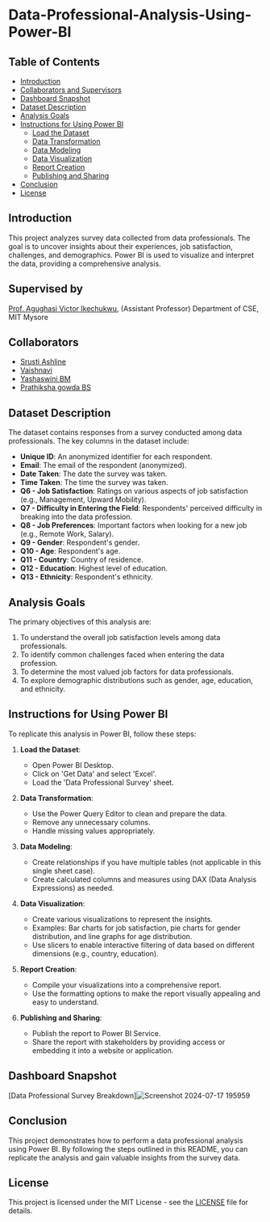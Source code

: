 # Data-Professional-Analysis-Using-Power-BI

## Table of Contents
- [Introduction](#introduction)
- [Collaborators and Supervisors](#collaborators-and-supervisors)
- [Dashboard Snapshot](#dashboard-snapshot)
- [Dataset Description](#dataset-description)
- [Analysis Goals](#analysis-goals)
- [Instructions for Using Power BI](#instructions-for-using-power-bi)
  - [Load the Dataset](#load-the-dataset)
  - [Data Transformation](#data-transformation)
  - [Data Modeling](#data-modeling)
  - [Data Visualization](#data-visualization)
  - [Report Creation](#report-creation)
  - [Publishing and Sharing](#publishing-and-sharing)
- [Conclusion](#conclusion)
- [License](#license)

## Introduction
This project analyzes survey data collected from data professionals. The goal is to uncover insights about their experiences, job satisfaction, challenges, and demographics. Power BI is used to visualize and interpret the data, providing a comprehensive analysis.

## Supervised by
[Prof. Agughasi Victor Ikechukwu](https://github.com/Victor-Ikechukwu), 
(Assistant Professor) 
Department of CSE, MIT Mysore

## Collaborators
- [Srusti Ashline](https://github.com/Srustiashline)
- [Vaishnavi](https://github.com/Vaishnavi-1811)
- [Yashaswini BM](https://github.com/Yashu-0101)
- [Prathiksha gowda BS](https://github.com/PrathikshagowdaBS)

## Dataset Description
The dataset contains responses from a survey conducted among data professionals. The key columns in the dataset include:
- **Unique ID**: An anonymized identifier for each respondent.
- **Email**: The email of the respondent (anonymized).
- **Date Taken**: The date the survey was taken.
- **Time Taken**: The time the survey was taken.
- **Q6 - Job Satisfaction**: Ratings on various aspects of job satisfaction (e.g., Management, Upward Mobility).
- **Q7 - Difficulty in Entering the Field**: Respondents' perceived difficulty in breaking into the data profession.
- **Q8 - Job Preferences**: Important factors when looking for a new job (e.g., Remote Work, Salary).
- **Q9 - Gender**: Respondent's gender.
- **Q10 - Age**: Respondent's age.
- **Q11 - Country**: Country of residence.
- **Q12 - Education**: Highest level of education.
- **Q13 - Ethnicity**: Respondent's ethnicity.

## Analysis Goals
The primary objectives of this analysis are:
1. To understand the overall job satisfaction levels among data professionals.
2. To identify common challenges faced when entering the data profession.
3. To determine the most valued job factors for data professionals.
4. To explore demographic distributions such as gender, age, education, and ethnicity.

## Instructions for Using Power BI
To replicate this analysis in Power BI, follow these steps:

1. **Load the Dataset**:
    - Open Power BI Desktop.
    - Click on 'Get Data' and select 'Excel'.
    - Load the 'Data Professional Survey' sheet.

2. **Data Transformation**:
    - Use the Power Query Editor to clean and prepare the data.
    - Remove any unnecessary columns.
    - Handle missing values appropriately.

3. **Data Modeling**:
    - Create relationships if you have multiple tables (not applicable in this single sheet case).
    - Create calculated columns and measures using DAX (Data Analysis Expressions) as needed.

4. **Data Visualization**:
    - Create various visualizations to represent the insights.
    - Examples: Bar charts for job satisfaction, pie charts for gender distribution, and line graphs for age distribution.
    - Use slicers to enable interactive filtering of data based on different dimensions (e.g., country, education).

5. **Report Creation**:
    - Compile your visualizations into a comprehensive report.
    - Use the formatting options to make the report visually appealing and easy to understand.

6. **Publishing and Sharing**:
    - Publish the report to Power BI Service.
    - Share the report with stakeholders by providing access or embedding it into a website or application.
  
## Dashboard Snapshot
[Data Professional Survey Breakdown]![Screenshot 2024-07-17 195959](https://github.com/user-attachments/assets/4f22c6bd-6042-47b9-923c-6fa72aff7f3f)

## Conclusion
This project demonstrates how to perform a data professional analysis using Power BI. By following the steps outlined in this README, you can replicate the analysis and gain valuable insights from the survey data.

## License
This project is licensed under the MIT License - see the [LICENSE](LICENSE) file for details.
